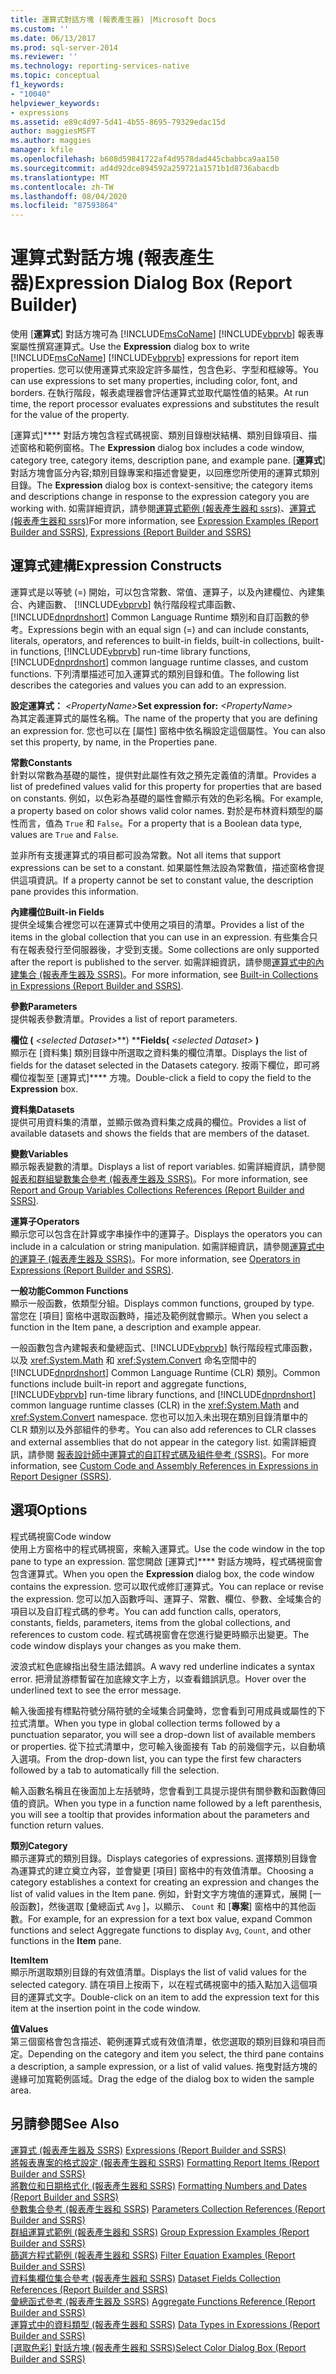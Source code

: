 ```yaml
---
title: 運算式對話方塊 (報表產生器) |Microsoft Docs
ms.custom: ''
ms.date: 06/13/2017
ms.prod: sql-server-2014
ms.reviewer: ''
ms.technology: reporting-services-native
ms.topic: conceptual
f1_keywords:
- "10040"
helpviewer_keywords:
- expressions
ms.assetid: e89c4d97-5d41-4b55-8695-79329edac15d
author: maggiesMSFT
ms.author: maggies
manager: kfile
ms.openlocfilehash: b608d59841722af4d9578dad445cbabbca9aa150
ms.sourcegitcommit: ad4d92dce894592a259721a1571b1d8736abacdb
ms.translationtype: MT
ms.contentlocale: zh-TW
ms.lasthandoff: 08/04/2020
ms.locfileid: "87593864"
---
```

# <a name="expression-dialog-box-report-builder"></a><span data-ttu-id="a962c-102">運算式對話方塊 (報表產生器)</span><span class="sxs-lookup"><span data-stu-id="a962c-102">Expression Dialog Box (Report Builder)</span></span>
  <span data-ttu-id="a962c-103">使用 [**運算式**] 對話方塊可為 [!INCLUDE[msCoName](../includes/msconame-md.md)] [!INCLUDE[vbprvb](../includes/vbprvb-md.md)] 報表專案屬性撰寫運算式。</span><span class="sxs-lookup"><span data-stu-id="a962c-103">Use the **Expression** dialog box to write [!INCLUDE[msCoName](../includes/msconame-md.md)] [!INCLUDE[vbprvb](../includes/vbprvb-md.md)] expressions for report item properties.</span></span> <span data-ttu-id="a962c-104">您可以使用運算式來設定許多屬性，包含色彩、字型和框線等。</span><span class="sxs-lookup"><span data-stu-id="a962c-104">You can use expressions to set many properties, including color, font, and borders.</span></span> <span data-ttu-id="a962c-105">在執行階段，報表處理器會評估運算式並取代屬性值的結果。</span><span class="sxs-lookup"><span data-stu-id="a962c-105">At run time, the report processor evaluates expressions and substitutes the result for the value of the property.</span></span>  
  
 <span data-ttu-id="a962c-106">[運算式]\*\*\*\* 對話方塊包含程式碼視窗、類別目錄樹狀結構、類別目錄項目、描述窗格和範例窗格。</span><span class="sxs-lookup"><span data-stu-id="a962c-106">The **Expression** dialog box includes a code window, category tree, category items, description pane, and example pane.</span></span> <span data-ttu-id="a962c-107">[**運算式**] 對話方塊會區分內容;類別目錄專案和描述會變更，以回應您所使用的運算式類別目錄。</span><span class="sxs-lookup"><span data-stu-id="a962c-107">The **Expression** dialog box is context-sensitive; the category items and descriptions change in response to the expression category you are working with.</span></span> <span data-ttu-id="a962c-108">如需詳細資訊，請參閱[運算式範例 &#40;報表產生器和 ssrs&#41;](report-design/expression-examples-report-builder-and-ssrs.md)、[運算式 &#40;報表產生器和 ssrs&#41;](report-design/expressions-report-builder-and-ssrs.md)</span><span class="sxs-lookup"><span data-stu-id="a962c-108">For more information, see [Expression Examples &#40;Report Builder and SSRS&#41;](report-design/expression-examples-report-builder-and-ssrs.md), [Expressions &#40;Report Builder and SSRS&#41;](report-design/expressions-report-builder-and-ssrs.md)</span></span>  
  
## <a name="expression-constructs"></a><span data-ttu-id="a962c-109">運算式建構</span><span class="sxs-lookup"><span data-stu-id="a962c-109">Expression Constructs</span></span>  
 <span data-ttu-id="a962c-110">運算式是以等號 (=) 開始，可以包含常數、常值、運算子，以及內建欄位、內建集合、內建函數、 [!INCLUDE[vbprvb](../includes/vbprvb-md.md)] 執行階段程式庫函數、 [!INCLUDE[dnprdnshort](../includes/dnprdnshort-md.md)] Common Language Runtime 類別和自訂函數的參考。</span><span class="sxs-lookup"><span data-stu-id="a962c-110">Expressions begin with an equal sign (=) and can include constants, literals, operators, and references to built-in fields, built-in collections, built-in functions, [!INCLUDE[vbprvb](../includes/vbprvb-md.md)] run-time library functions, [!INCLUDE[dnprdnshort](../includes/dnprdnshort-md.md)] common language runtime classes, and custom functions.</span></span> <span data-ttu-id="a962c-111">下列清單描述可加入運算式的類別目錄和值。</span><span class="sxs-lookup"><span data-stu-id="a962c-111">The following list describes the categories and values you can add to an expression.</span></span>  
  
 <span data-ttu-id="a962c-112">**設定運算式：**  _\<PropertyName>_</span><span class="sxs-lookup"><span data-stu-id="a962c-112">**Set expression for:**  _\<PropertyName>_</span></span>  
 <span data-ttu-id="a962c-113">為其定義運算式的屬性名稱。</span><span class="sxs-lookup"><span data-stu-id="a962c-113">The name of the property that you are defining an expression for.</span></span> <span data-ttu-id="a962c-114">您也可以在 [屬性] 窗格中依名稱設定這個屬性。</span><span class="sxs-lookup"><span data-stu-id="a962c-114">You can also set this property, by name, in the Properties pane.</span></span>  
  
 <span data-ttu-id="a962c-115">**常數**</span><span class="sxs-lookup"><span data-stu-id="a962c-115">**Constants**</span></span>  
 <span data-ttu-id="a962c-116">針對以常數為基礎的屬性，提供對此屬性有效之預先定義值的清單。</span><span class="sxs-lookup"><span data-stu-id="a962c-116">Provides a list of predefined values valid for this property for properties that are based on constants.</span></span> <span data-ttu-id="a962c-117">例如，以色彩為基礎的屬性會顯示有效的色彩名稱。</span><span class="sxs-lookup"><span data-stu-id="a962c-117">For example, a property based on color shows valid color names.</span></span> <span data-ttu-id="a962c-118">對於是布林資料類型的屬性而言，值為 `True` 和 `False`。</span><span class="sxs-lookup"><span data-stu-id="a962c-118">For a property that is a Boolean data type, values are `True` and `False`.</span></span>  
  
 <span data-ttu-id="a962c-119">並非所有支援運算式的項目都可設為常數。</span><span class="sxs-lookup"><span data-stu-id="a962c-119">Not all items that support expressions can be set to a constant.</span></span> <span data-ttu-id="a962c-120">如果屬性無法設為常數值，描述窗格會提供這項資訊。</span><span class="sxs-lookup"><span data-stu-id="a962c-120">If a property cannot be set to constant value, the description pane provides this information.</span></span>  
  
 <span data-ttu-id="a962c-121">**內建欄位**</span><span class="sxs-lookup"><span data-stu-id="a962c-121">**Built-in Fields**</span></span>  
 <span data-ttu-id="a962c-122">提供全域集合裡您可以在運算式中使用之項目的清單。</span><span class="sxs-lookup"><span data-stu-id="a962c-122">Provides a list of the items in the global collection that you can use in an expression.</span></span> <span data-ttu-id="a962c-123">有些集合只有在報表發行至伺服器後，才受到支援。</span><span class="sxs-lookup"><span data-stu-id="a962c-123">Some collections are only supported after the report is published to the server.</span></span> <span data-ttu-id="a962c-124">如需詳細資訊，請參閱[運算式中的內建集合 &#40;報表產生器及 SSRS&#41;](report-design/built-in-collections-in-expressions-report-builder.md)。</span><span class="sxs-lookup"><span data-stu-id="a962c-124">For more information, see [Built-in Collections in Expressions &#40;Report Builder and SSRS&#41;](report-design/built-in-collections-in-expressions-report-builder.md).</span></span>  
  
 <span data-ttu-id="a962c-125">**參數**</span><span class="sxs-lookup"><span data-stu-id="a962c-125">**Parameters**</span></span>  
 <span data-ttu-id="a962c-126">提供報表參數清單。</span><span class="sxs-lookup"><span data-stu-id="a962c-126">Provides a list of report parameters.</span></span>  
  
 <span data-ttu-id="a962c-127">**欄位 (** _\<selected Dataset>_\*\*) \*\*</span><span class="sxs-lookup"><span data-stu-id="a962c-127">**Fields(** _\<selected Dataset>_ **)**</span></span>  
 <span data-ttu-id="a962c-128">顯示在 [資料集] 類別目錄中所選取之資料集的欄位清單。</span><span class="sxs-lookup"><span data-stu-id="a962c-128">Displays the list of fields for the dataset selected in the Datasets category.</span></span> <span data-ttu-id="a962c-129">按兩下欄位，即可將欄位複製至 [運算式]\*\*\*\* 方塊。</span><span class="sxs-lookup"><span data-stu-id="a962c-129">Double-click a field to copy the field to the **Expression** box.</span></span>  
  
 <span data-ttu-id="a962c-130">**資料集**</span><span class="sxs-lookup"><span data-stu-id="a962c-130">**Datasets**</span></span>  
 <span data-ttu-id="a962c-131">提供可用資料集的清單，並顯示做為資料集之成員的欄位。</span><span class="sxs-lookup"><span data-stu-id="a962c-131">Provides a list of available datasets and shows the fields that are members of the dataset.</span></span>  
  
 <span data-ttu-id="a962c-132">**變數**</span><span class="sxs-lookup"><span data-stu-id="a962c-132">**Variables**</span></span>  
 <span data-ttu-id="a962c-133">顯示報表變數的清單。</span><span class="sxs-lookup"><span data-stu-id="a962c-133">Displays a list of report variables.</span></span> <span data-ttu-id="a962c-134">如需詳細資訊，請參閱[報表和群組變數集合參考 &#40;報表產生器及 SSRS&#41;](report-design/built-in-collections-report-and-group-variables-references-report-builder.md)。</span><span class="sxs-lookup"><span data-stu-id="a962c-134">For more information, see [Report and Group Variables Collections References &#40;Report Builder and SSRS&#41;](report-design/built-in-collections-report-and-group-variables-references-report-builder.md).</span></span>  
  
 <span data-ttu-id="a962c-135">**運算子**</span><span class="sxs-lookup"><span data-stu-id="a962c-135">**Operators**</span></span>  
 <span data-ttu-id="a962c-136">顯示您可以包含在計算或字串操作中的運算子。</span><span class="sxs-lookup"><span data-stu-id="a962c-136">Displays the operators you can include in a calculation or string manipulation.</span></span> <span data-ttu-id="a962c-137">如需詳細資訊，請參閱[運算式中的運算子 &#40;報表產生器及 SSRS&#41;](report-design/operators-in-expressions-report-builder-and-ssrs.md)。</span><span class="sxs-lookup"><span data-stu-id="a962c-137">For more information, see [Operators in Expressions &#40;Report Builder and SSRS&#41;](report-design/operators-in-expressions-report-builder-and-ssrs.md).</span></span>  
  
 <span data-ttu-id="a962c-138">**一般功能**</span><span class="sxs-lookup"><span data-stu-id="a962c-138">**Common Functions**</span></span>  
 <span data-ttu-id="a962c-139">顯示一般函數，依類型分組。</span><span class="sxs-lookup"><span data-stu-id="a962c-139">Displays common functions, grouped by type.</span></span> <span data-ttu-id="a962c-140">當您在 [項目] 窗格中選取函數時，描述及範例就會顯示。</span><span class="sxs-lookup"><span data-stu-id="a962c-140">When you select a function in the Item pane, a description and example appear.</span></span>  
  
 <span data-ttu-id="a962c-141">一般函數包含內建報表和彙總函式、[!INCLUDE[vbprvb](../includes/vbprvb-md.md)] 執行階段程式庫函數，以及 <xref:System.Math> 和 <xref:System.Convert> 命名空間中的 [!INCLUDE[dnprdnshort](../includes/dnprdnshort-md.md)] Common Language Runtime (CLR) 類別。</span><span class="sxs-lookup"><span data-stu-id="a962c-141">Common functions include built-in report and aggregate functions, [!INCLUDE[vbprvb](../includes/vbprvb-md.md)] run-time library functions, and [!INCLUDE[dnprdnshort](../includes/dnprdnshort-md.md)] common language runtime classes (CLR) in the <xref:System.Math> and <xref:System.Convert> namespace.</span></span> <span data-ttu-id="a962c-142">您也可以加入未出現在類別目錄清單中的 CLR 類別以及外部組件的參考。</span><span class="sxs-lookup"><span data-stu-id="a962c-142">You can also add references to CLR classes and external assemblies that do not appear in the category list.</span></span> <span data-ttu-id="a962c-143">如需詳細資訊，請參閱 [報表設計師中運算式的自訂程式碼及組件參考 &#40;SSRS&#41;](report-design/custom-code-and-assembly-references-in-expressions-in-report-designer-ssrs.md)。</span><span class="sxs-lookup"><span data-stu-id="a962c-143">For more information, see [Custom Code and Assembly References in Expressions in Report Designer &#40;SSRS&#41;](report-design/custom-code-and-assembly-references-in-expressions-in-report-designer-ssrs.md).</span></span>  
  
## <a name="options"></a><span data-ttu-id="a962c-144">選項</span><span class="sxs-lookup"><span data-stu-id="a962c-144">Options</span></span>  
 <span data-ttu-id="a962c-145">程式碼視窗</span><span class="sxs-lookup"><span data-stu-id="a962c-145">Code window</span></span>  
 <span data-ttu-id="a962c-146">使用上方窗格中的程式碼視窗，來輸入運算式。</span><span class="sxs-lookup"><span data-stu-id="a962c-146">Use the code window in the top pane to type an expression.</span></span> <span data-ttu-id="a962c-147">當您開啟 [運算式]\*\*\*\* 對話方塊時，程式碼視窗會包含運算式。</span><span class="sxs-lookup"><span data-stu-id="a962c-147">When you open the **Expression** dialog box, the code window contains the expression.</span></span> <span data-ttu-id="a962c-148">您可以取代或修訂運算式。</span><span class="sxs-lookup"><span data-stu-id="a962c-148">You can replace or revise the expression.</span></span> <span data-ttu-id="a962c-149">您可以加入函數呼叫、運算子、常數、欄位、參數、全域集合的項目以及自訂程式碼的參考。</span><span class="sxs-lookup"><span data-stu-id="a962c-149">You can add function calls, operators, constants, fields, parameters, items from the global collections, and references to custom code.</span></span> <span data-ttu-id="a962c-150">程式碼視窗會在您進行變更時顯示出變更。</span><span class="sxs-lookup"><span data-stu-id="a962c-150">The code window displays your changes as you make them.</span></span>  
  
 <span data-ttu-id="a962c-151">波浪式紅色底線指出發生語法錯誤。</span><span class="sxs-lookup"><span data-stu-id="a962c-151">A wavy red underline indicates a syntax error.</span></span> <span data-ttu-id="a962c-152">把滑鼠游標暫留在加底線文字上方，以查看錯誤訊息。</span><span class="sxs-lookup"><span data-stu-id="a962c-152">Hover over the underlined text to see the error message.</span></span>  
  
 <span data-ttu-id="a962c-153">輸入後面接有標點符號分隔符號的全域集合詞彙時，您會看到可用成員或屬性的下拉式清單。</span><span class="sxs-lookup"><span data-stu-id="a962c-153">When you type in global collection terms followed by a punctuation separator, you will see a drop-down list of available members or properties.</span></span> <span data-ttu-id="a962c-154">從下拉式清單中，您可輸入後面接有 Tab 的前幾個字元，以自動填入選項。</span><span class="sxs-lookup"><span data-stu-id="a962c-154">From the drop-down list, you can type the first few characters followed by a tab to automatically fill the selection.</span></span>  
  
 <span data-ttu-id="a962c-155">輸入函數名稱且在後面加上左括號時，您會看到工具提示提供有關參數和函數傳回值的資訊。</span><span class="sxs-lookup"><span data-stu-id="a962c-155">When you type in a function name followed by a left parenthesis, you will see a tooltip that provides information about the parameters and function return values.</span></span>  
  
 <span data-ttu-id="a962c-156">**類別**</span><span class="sxs-lookup"><span data-stu-id="a962c-156">**Category**</span></span>  
 <span data-ttu-id="a962c-157">顯示運算式的類別目錄。</span><span class="sxs-lookup"><span data-stu-id="a962c-157">Displays categories of expressions.</span></span> <span data-ttu-id="a962c-158">選擇類別目錄會為運算式的建立奠立內容，並會變更 [項目] 窗格中的有效值清單。</span><span class="sxs-lookup"><span data-stu-id="a962c-158">Choosing a category establishes a context for creating an expression and changes the list of valid values in the Item pane.</span></span> <span data-ttu-id="a962c-159">例如，針對文字方塊值的運算式，展開 [一般函數]，然後選取 [彙總函式 `Avg` ]，以顯示、 `Count` 和 [**專案**] 窗格中的其他函數。</span><span class="sxs-lookup"><span data-stu-id="a962c-159">For example, for an expression for a text box value, expand Common functions and select Aggregate functions to display `Avg`, `Count`, and other functions in the **Item** pane.</span></span>  
  
 <span data-ttu-id="a962c-160">**Item**</span><span class="sxs-lookup"><span data-stu-id="a962c-160">**Item**</span></span>  
 <span data-ttu-id="a962c-161">顯示所選取類別目錄的有效值清單。</span><span class="sxs-lookup"><span data-stu-id="a962c-161">Displays the list of valid values for the selected category.</span></span> <span data-ttu-id="a962c-162">請在項目上按兩下，以在程式碼視窗中的插入點加入這個項目的運算式文字。</span><span class="sxs-lookup"><span data-stu-id="a962c-162">Double-click on an item to add the expression text for this item at the insertion point in the code window.</span></span>  
  
 <span data-ttu-id="a962c-163">**值**</span><span class="sxs-lookup"><span data-stu-id="a962c-163">**Values**</span></span>  
 <span data-ttu-id="a962c-164">第三個窗格會包含描述、範例運算式或有效值清單，依您選取的類別目錄和項目而定。</span><span class="sxs-lookup"><span data-stu-id="a962c-164">Depending on the category and item you select, the third pane contains a description, a sample expression, or a list of valid values.</span></span> <span data-ttu-id="a962c-165">拖曳對話方塊的邊緣可加寬範例區域。</span><span class="sxs-lookup"><span data-stu-id="a962c-165">Drag the edge of the dialog box to widen the sample area.</span></span>  
  
## <a name="see-also"></a><span data-ttu-id="a962c-166">另請參閱</span><span class="sxs-lookup"><span data-stu-id="a962c-166">See Also</span></span>  
 <span data-ttu-id="a962c-167">[運算式 &#40;報表產生器及 SSRS&#41;](report-design/expressions-report-builder-and-ssrs.md) </span><span class="sxs-lookup"><span data-stu-id="a962c-167">[Expressions &#40;Report Builder and SSRS&#41;](report-design/expressions-report-builder-and-ssrs.md) </span></span>  
 <span data-ttu-id="a962c-168">[將報表專案的格式設定 &#40;報表產生器和 SSRS&#41;](report-design/formatting-report-items-report-builder-and-ssrs.md) </span><span class="sxs-lookup"><span data-stu-id="a962c-168">[Formatting Report Items &#40;Report Builder and SSRS&#41;](report-design/formatting-report-items-report-builder-and-ssrs.md) </span></span>  
 <span data-ttu-id="a962c-169">[將數位和日期格式化 &#40;報表產生器和 SSRS&#41;](report-design/formatting-numbers-and-dates-report-builder-and-ssrs.md) </span><span class="sxs-lookup"><span data-stu-id="a962c-169">[Formatting Numbers and Dates &#40;Report Builder and SSRS&#41;](report-design/formatting-numbers-and-dates-report-builder-and-ssrs.md) </span></span>  
 <span data-ttu-id="a962c-170">[參數集合參考 &#40;報表產生器和 SSRS&#41;](report-design/built-in-collections-parameters-collection-references-report-builder.md) </span><span class="sxs-lookup"><span data-stu-id="a962c-170">[Parameters Collection References &#40;Report Builder and SSRS&#41;](report-design/built-in-collections-parameters-collection-references-report-builder.md) </span></span>  
 <span data-ttu-id="a962c-171">[群組運算式範例 &#40;報表產生器和 SSRS&#41;](report-design/group-expression-examples-report-builder-and-ssrs.md) </span><span class="sxs-lookup"><span data-stu-id="a962c-171">[Group Expression Examples &#40;Report Builder and SSRS&#41;](report-design/group-expression-examples-report-builder-and-ssrs.md) </span></span>  
 <span data-ttu-id="a962c-172">[篩選方程式範例 &#40;報表產生器和 SSRS&#41;](report-design/filter-equation-examples-report-builder-and-ssrs.md) </span><span class="sxs-lookup"><span data-stu-id="a962c-172">[Filter Equation Examples &#40;Report Builder and SSRS&#41;](report-design/filter-equation-examples-report-builder-and-ssrs.md) </span></span>  
 <span data-ttu-id="a962c-173">[資料集欄位集合參考 &#40;報表產生器和 SSRS&#41;](report-design/built-in-collections-dataset-fields-collection-references-report-builder.md) </span><span class="sxs-lookup"><span data-stu-id="a962c-173">[Dataset Fields Collection References &#40;Report Builder and SSRS&#41;](report-design/built-in-collections-dataset-fields-collection-references-report-builder.md) </span></span>  
 <span data-ttu-id="a962c-174">[彙總函式參考 &#40;報表產生器及 SSRS&#41;](report-design/report-builder-functions-aggregate-functions-reference.md) </span><span class="sxs-lookup"><span data-stu-id="a962c-174">[Aggregate Functions Reference &#40;Report Builder and SSRS&#41;](report-design/report-builder-functions-aggregate-functions-reference.md) </span></span>  
 <span data-ttu-id="a962c-175">[運算式中的資料類型 &#40;報表產生器和 SSRS&#41;](report-design/data-types-in-expressions-report-builder-and-ssrs.md) </span><span class="sxs-lookup"><span data-stu-id="a962c-175">[Data Types in Expressions &#40;Report Builder and SSRS&#41;](report-design/data-types-in-expressions-report-builder-and-ssrs.md) </span></span>  
 <span data-ttu-id="a962c-176">[[選取色彩] 對話方塊 &#40;報表產生器和 SSRS&#41;](../../2014/reporting-services/select-color-dialog-box-report-builder-and-ssrs.md)</span><span class="sxs-lookup"><span data-stu-id="a962c-176">[Select Color Dialog Box &#40;Report Builder and SSRS&#41;](../../2014/reporting-services/select-color-dialog-box-report-builder-and-ssrs.md)</span></span>  
  
  
